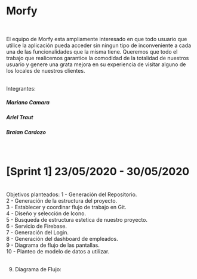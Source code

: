 <h1>Morfy</h1>
<br>
<p>El equipo de Morfy esta ampliamente interesado en que todo usuario que utilice la aplicación pueda acceder sin ningun tipo de inconveniente a cada una de las funcionalidades que la misma tiene. 
Queremos que todo el trabajo que realicemos garantice la comodidad de la totalidad de nuestros usuario y genere una grata mejora en su experiencia de visitar alguno de los locales de nuestros clientes. </p>
<br>
Integrantes:<br>
<h5>Mariano Camara</h5>
<h5>Ariel Traut</h5>
<h5>Braian Cardozo</h5>

<br>
<h1>[Sprint 1] 23/05/2020 - 30/05/2020</h1>
<br>
Objetivos planteados: 
1 - Generación del Repositorio.<br>
2 - Generación de la estructura del proyecto.<br>
3 - Establecer y coordinar flujo de trabajo en Git.<br>
4 - Diseño y selección de Icono.<br>
5 - Busqueda de estructura estetica de nuestro proyecto. <br>
6 - Servicio de Firebase.<br>
7 - Generación del Login.<br>
8 - Generación del dashboard de empleados.<br>
9 - Diagrama de flujo de las pantallas.<br>
10 - Planteo de modelo de datos a utilizar. <br><br>

9) Diagrama de Flujo:


